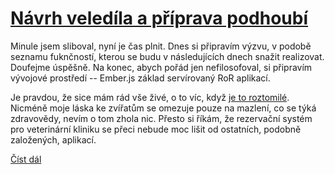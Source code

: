 # [Návrh veledíla a příprava podhoubí](http://trunda.github.io/vetreserv/blog/2013/09/06/navrh-veledila-a-priprava-podhoubi/)

Minule jsem sliboval, nyní je čas plnit. Dnes si připravím výzvu, v podobě seznamu fuknčností, kterou se budu v následujících dnech snažit realizovat. Doufejme úspěšně. Na konec, abych pořád jen nefilosofoval, si připravím vývojové prostředí -- Ember.js základ servírovaný RoR aplikací.

Je pravdou, že sice mám rád vše živé, o to víc, když [je to roztomilé](https://sphotos-b.xx.fbcdn.net/hphotos-ash3/37264_1397809076486_7835927_n.jpg). Nicméně moje láska ke zvířatům se omezuje pouze na mazlení, co se týká zdravovědy, nevím o tom zhola nic. Přesto si říkám, že rezervační systém pro veterinární kliniku se přeci nebude moc lišit od ostatních, podobně založených, aplikací.

[Číst dál](http://trunda.github.io/vetreserv/blog/2013/09/06/navrh-veledila-a-priprava-podhoubi/)
